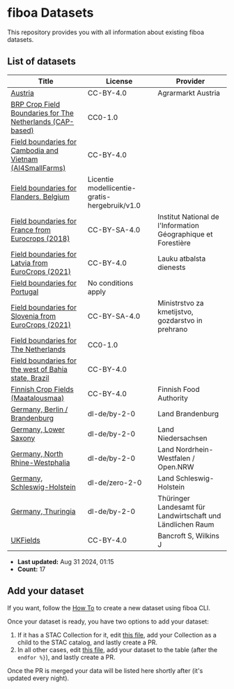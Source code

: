 
# fiboa Datasets

This repository provides you with all information about existing fiboa datasets.

## List of datasets

| Title | License | Provider |
| ----- | ------- | -------- |
| [Austria](https://beta.source.coop/repositories/fiboa/austria/description/) | CC-BY-4.0 | Agrarmarkt Austria |
| [BRP Crop Field Boundaries for The Netherlands (CAP-based)](https://beta.source.coop/repositories/fiboa/nl-crop/description/) | CC0-1.0 |  |
| [Field boundaries for Cambodia and Vietnam (AI4SmallFarms)](https://beta.source.coop/repositories/fiboa/ai4sf/description/) | CC-BY-4.0 |  |
| [Field boundaries for Flanders, Belgium](https://beta.source.coop/repositories/fiboa/be-vlg/description/) | Licentie modellicentie-gratis-hergebruik/v1.0 |  |
| [Field boundaries for France from Eurocrops (2018)](https://beta.source.coop/repositories/fiboa/france-ec/description/) | CC-BY-SA-4.0 | Institut National de l'Information Géographique et Forestière |
| [Field boundaries for Latvia from EuroCrops (2021)](https://beta.source.coop/repositories/fiboa/ec-lv/description/) | CC-BY-4.0 | Lauku atbalsta dienests |
| [Field boundaries for Portugal](https://beta.source.coop/repositories/fiboa/portugal/description/) | No conditions apply |  |
| [Field boundaries for Slovenia from EuroCrops (2021)](https://beta.source.coop/repositories/fiboa/slovenia-ec/description/) | CC-BY-SA-4.0 | Ministrstvo za kmetijstvo, gozdarstvo in prehrano |
| [Field boundaries for The Netherlands](https://beta.source.coop/repositories/fiboa/nl-ref/description/) | CC0-1.0 |  |
| [Field boundaries for the west of Bahia state, Brazil](https://beta.source.coop/repositories/fiboa/br-ba-lem/description/) | CC-BY-4.0 |  |
| [Finnish Crop Fields (Maatalousmaa)](https://beta.source.coop/repositories/fiboa/finland/description/) | CC-BY-4.0 | Finnish Food Authority |
| [Germany, Berlin / Brandenburg](https://beta.source.coop/repositories/fiboa/de-bb/description/) | dl-de/by-2-0 | Land Brandenburg |
| [Germany, Lower Saxony](https://beta.source.coop/repositories/fiboa/de-nds/description/) | dl-de/by-2-0 | Land Niedersachsen |
| [Germany, North Rhine-Westphalia](https://beta.source.coop/repositories/fiboa/de-nrw/description/) | dl-de/by-2-0 | Land Nordrhein-Westfalen / Open.NRW |
| [Germany, Schleswig-Holstein](https://beta.source.coop/repositories/fiboa/de-sh/description/) | dl-de/zero-2-0 | Land Schleswig-Holstein |
| [Germany, Thuringia](https://beta.source.coop/repositories/fiboa/de-th/description/) | dl-de/by-2-0 | Thüringer Landesamt für Landwirtschaft und Ländlichen Raum |
| [UKFields](https://zenodo.org/records/11110206) | CC-BY-4.0 | Bancroft S, Wilkins J |

* **Last updated:** Aug 31 2024, 01:15 
* **Count:** 17

## Add your dataset

If you want, follow the [How To](HOWTO.md) to create a new dataset using fiboa CLI.

Once your dataset is ready, you have two options to add your dataset:
1. If it has a STAC Collection for it, edit [this file](https://github.com/fiboa/fiboa.github.io/edit/main/stac/catalog.json), add your Collection as a child to the STAC catalog, and lastly create a PR.
2. In all other cases, edit [this file](https://github.com/fiboa/data/edit/main/README.md.jinja), add your dataset to the table (after the `endfor %}`), and lastly create a PR.

Once the PR is merged your data will be listed here shortly after (it's updated every night).